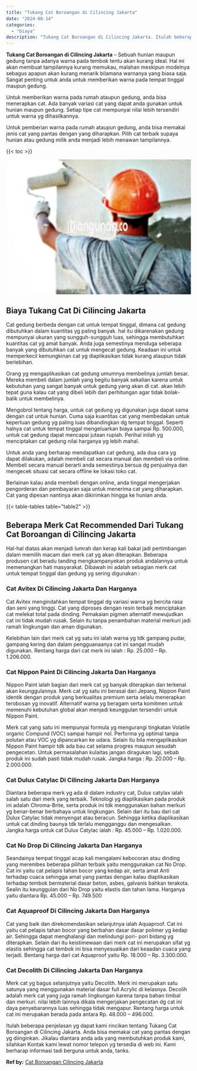 ```yaml
---
title: "Tukang Cat Boroangan di Cilincing Jakarta"
date: "2024-08-14"
categories: 
  - "biaya"
description: "Tukang Cat Boroangan di Cilincing Jakarta. Itulah beberapa penjelasan yg dapat kami rincikan tentang Tukang Cat Boroangan di Cilincing Jakarta. Anda bisa mem..."
---
```


**Tukang Cat Boroangan di Cilincing Jakarta** – Sebuah hunian maupun gedung tanpa adanya warna pada tembok tentu akan kurang ideal. Hal ini akan membuat tampilannya kurang memukau, malahan meskipun modelnya sebagus apapun akan kurang menarik bilamana warnanya yang biasa saja. Sangat penting untuk anda untuk memberikan warna pada tempat tinggal maupun gedung.

Untuk memberikan warna pada rumah ataupun gedung, anda bisa menerapkan cat. Ada banyak variasi cat yang dapat anda gunakan untuk hunian maupun gedung. Setiap tipe cat mempunyai nilai lebih tersendiri untuk warna yg dihasilkannya.

Untuk pemberian warna pada rumah ataupun gedung, anda bisa memakai jenis cat yang pantas dengan yang diharapkan. Pilih cat terbaik supaya hunian atau gedung milik anda menjadi lebih menawan tampilannya.

{{< toc >}}

![Tukang Cat Boroangan di Cilincing Jakarta](/images/jasa-cat-murah23.png)

## Biaya Tukang Cat Di Cilincing Jakarta

Cat gedung berbeda dengan cat untuk tempat tinggal, dimana cat gedung dibutuhkan dalam kuantitas yg paling banyak. hal itu dikarenakan gedung mempunyai ukuran yang sungguh-sungguh luas, sehingga membutuhkan kuantitas cat yg amat banyak. Anda juga semestinya menduga seberapa banyak yang dibutuhkan cat untuk mengecat gedung. Keadaan ini untuk memperkecil kemungkinan cat yg diaplikasikan tidak kurang ataupun tidak berlebihan.

Orang yg mengaplikasikan cat gedung umumnya membelinya jumlah besar. Mereka membeli dalam jumlah yang begitu banyak sekalian karena untuk kebutuhan yang sangat banyak untuk gedung yang akan di cat. akan lebih tepat guna kalau cat yang dibeli lebih dari perhitungan agar tidak bolak-balik untuk membelinya.

Mengobrol tentang harga, untuk cat gedung yg digunakan juga dapat sama dengan cat untuk hunian. Cuma saja kuantitas cat yang membedakan untuk keperluan gedung yg paling luas dibandingkan dg tempat tinggal. Seperti halnya cat untuk tempat tinggal mengeluarkan biaya sampai Rp. 500.000, untuk cat gedung dapat mencapai jutaan rupiah. Perihal inilah yg menciptakan cat gedung nilai harganya yg lebih mahal.

Untuk anda yang berharap mendapatkan cat gedung, ada dua cara yg dapat dilakukan, adalah membeli cat secara manual dan membeli via online. Membeli secara manual berarti anda semestinya bersua dg penjualnya dan mengecek situasi cat secara offline ke lokasi toko cat.

Berlainan kalau anda membeli dengan online, anda tinggal mengerjakan pengorderan dan pembayaran saja untuk menerima cat yang diharapkan. Cat yang dipesan nantinya akan dikirimkan hingga ke hunian anda.

{{< table-tables table="table2" >}}

## Beberapa Merk Cat Recommended Dari Tukang Cat Boroangan di Cilincing Jakarta

Hal-hal diatas akan menjadi lumrah dan kerap kali bakal jadi pertimbangan dalam memilih macam dan merk cat yg akan diterapkan. Beberapa produsen cat beradu tanding mengkampanyekan produk andalannya untuk memenangkan hati masyarakat. Dibawah ini adalah sebagian merk cat untuk tempat tinggal dan gedung yg sering digunakan :

### Cat Avitex Di Cilincing Jakarta Dan Harganya

Cat Avitex mengindahkan tempat tinggal dg variasi warna yg bercita rasa dan seni yang tinggi. Cat yang diproses dengan resin terbaik menciptakan cat melekat total pada dinding. Pemakaian pigmen alternatif mewujudkan cat ini tidak mudah rusak. Selain itu tanpa penambahan material merkuri jadi ramah lingkungan dan aman digunakan.

Kelebihan lain dari merk cat yg satu ini ialah warna yg tdk gampang pudar, gampang kering dan dalam pengguanaanya cat ini sangat mudah digunakan. Rentang harga dari cat merk ini ialah : Rp. 25.000 – Rp. 1.206.000.

### Cat Nippon Paint Di Cilincing Jakarta Dan Harganya

Nippon Paint ialah bagian dari merk cat yg banyak diterapkan dan terkenal akan keunggulannya. Merk cat yg satu ini berasal dari Jepang, Nippon Paint identik dengan produk yang berkualitas premium serta selalu menerapkan terobosan yg inovatif. Alternatif warna yg beragam serta komitmen untuk memenuhi kebutuhan global akan menjadi keunggulan tersendiri untuk Nippon Paint.

Merk cat yang satu ini mempunyai formula yg mengurangi tingkatan Volatile organic Compund (VOC) sampai hampir nol. Performa yg optimal tanpa polutan atau VOC yg dipancarkan ke udara. Selain itu bila mengaplikasikan Nippon Paint hampir tdk ada bau cat selama progres maupun sesudah pengecetan. Untuk permasalahan kulaitas jangan diragukan lagi, sebab produk ini sudah pasti tidak mudah rusak. Jangka harga : Rp. 20.000 – Rp. 2.000.000.

### Cat Dulux Catylac Di Cilincing Jakarta Dan Harganya

Diantara beberapa merk yg ada di dalam industry cat, Dulux catylax ialah salah satu dari merk yang terbaik. Teknologi yg diaplikasikan pada produk ini adalah Chroma-Brite, serta produk ini tdk menggunakan bahan merkuri yg benar-benar berbahaya untuk lingkungan. Selain dari itu bau dari cat Dulux Catylac tidak menyengat atau beracun. Sehingga ketika diaplikasikan untuk cat dinding baunya tdk terlalu mengganggu dan mengesalkan. Jangka harga untuk cat Dulux Catylac ialah : Rp. 45.000 – Rp. 1.020.000.

### Cat No Drop Di Cilincing Jakarta Dan Harganya

Seandainya tempat tinggal acap kali mengalami kebocoran atau dinding yang merembes beberapa pilihan terbaik yaitu menggunakan cat No Drop. Cat ini yaitu cat pelapis tahan bocor yang kedap air, serta amat Anti terhadap cuaca sehingga amat yang pantas dengan kalau diaplikasikan terhadap tembok bermaterial dasar beton, asbes, galvanis bahkan terakota. Sealin itu keunggulan dari No Drop yaitu elastis dan tahan lama. Harganya yaitu diantara Rp. 45.000 – Rp. 749.500

### Cat Aquaproof Di Cilincing Jakarta Dan Harganya

Cat yang baik dan direkomendasikan selanjutnya ialah Aquaproof. Cat ini yaitu cat pelapis tahan bocor yang berbahan dasar dasar polimer yg kedap air. Sehingga dapat menghalangi dan melindungi pori- pori bidang yg diterapkan. Selain dari itu keistimewaan dari merk cat ini merupakan sifat yg elastis sehingga cat tembok ini bisa menyesuaikan dari keaadan cuaca yang terjadi. Bentang harga dari cat Aquaproof yaitu Rp. 18.000 – Rp. 3.300.000.

### Cat Decolith Di Cilincing Jakarta Dan Harganya

Merk cat yg bagus selanjutnya yaitu Decolith. Merk ini merupakan satu satunya yang menggunakan material dasar full Acrylic di kelasnya. Decolih adalah merk cat yang juga ramah lingkungan karena tanpa bahan timbal dan merkuri. nilai lebih lainnya dikala mengerjakan pengecatan dg cat ini daya penyebarannya luas sehingga tidak mengapur. Rentang harga untuk cat ini merupakan berada pada antara Rp. 48.000 – 496.000.

Itulah beberapa penjelasan yg dapat kami rincikan tentang Tukang Cat Boroangan di Cilincing Jakarta. Anda bisa memakai cat yang pantas dengan yg diinginkan. Jikalau diantara anda ada yang membutuhkan produk kami, silahkan Kontak kami lewat nomor telepon yg tersedia di web ini. Kami berharap informasi tadi berguna untuk anda, tanks.

**Ref by:** [Cat Boroangan Cilincing Jakarta](https://id.wikipedia.org/wiki/Cat)
